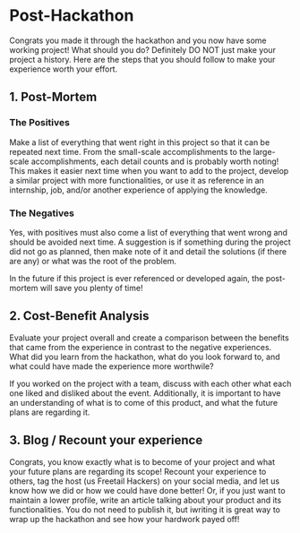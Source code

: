 # Post-Hackathon 
Congrats you made it through the hackathon and you now have some working project! What should you do? Definitely DO NOT just make your project a history. Here are the steps that you should follow to make your experience worth your effort. 

## 1. Post-Mortem

### The Positives
Make a list of everything that went right in this project so that it can be repeated next time. From the small-scale accomplishments to the large-scale accomplishments, each detail counts and is probably worth noting! This makes it easier next time when you want to add to the project, develop a similar project with more functionalities, or use it as reference in an internship, job, and/or another experience of applying the knowledge.

### The Negatives

Yes, with positives must also come a list of everything that went wrong and should be avoided next time. A suggestion is if something during the project did not go as planned, then make note of it and detail the solutions (if there are any) or what was the root of the problem. 


In the future if this project is ever referenced or developed again, the post-mortem will save you plenty of time!

## 2. Cost-Benefit Analysis
Evaluate your project overall and create a comparison between the benefits that came from the experience in contrast to the negative experiences. What did you learn from the hackathon, what do you look forward to, and what could have made the experience more worthwile?

If you worked on the project with a team, discuss with each other what each one liked and disliked about the event. Additionally, it is important to have an understanding of what is to come of this product, and what the future plans are regarding it.

## 3. Blog / Recount your experience

Congrats, you know exactly what is to become of your project and what your future plans are regarding its scope! Recount your experience to others, tag the host (us Freetail Hackers) on your social media, and let us know how we did or how we could have done better! Or, if you just want to maintain a lower profile, write an article talking about your product and its functionalities. You do not need to publish it, but iwriting it is great way to wrap up the hackathon and see how your hardwork payed off!
